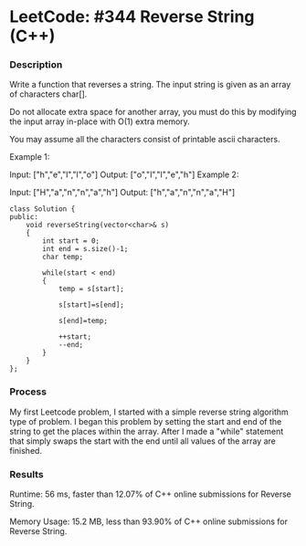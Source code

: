 # LeetCode: #344 Reverse String (C++)

### Description
Write a function that reverses a string. The input string is given as an array of characters char[].

Do not allocate extra space for another array, you must do this by modifying the input array in-place with O(1) extra memory.

You may assume all the characters consist of printable ascii characters.

Example 1:

Input: ["h","e","l","l","o"]
Output: ["o","l","l","e","h"]
Example 2:

Input: ["H","a","n","n","a","h"]
Output: ["h","a","n","n","a","H"]

```
class Solution {
public:
    void reverseString(vector<char>& s) 
    {
        int start = 0;
        int end = s.size()-1;
        char temp;
        
        while(start < end)
        {
            temp = s[start];
            
            s[start]=s[end];
            
            s[end]=temp;
            
            ++start;
            --end;
        }
    }
};
```

### Process
My first Leetcode problem, I started with a simple reverse string algorithm type of problem. I began this problem by setting the start and end of the string to get the places within the array. After I made a "while" statement that simply swaps the start with the end until all values of the array are finished.


### Results

Runtime: 56 ms, faster than 12.07% of C++ online submissions for Reverse String.

Memory Usage: 15.2 MB, less than 93.90% of C++ online submissions for Reverse String.